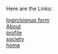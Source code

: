 Here are the Links:

[login/signup form](https://priyaranjan2902.github.io/pages/login_signup/) <br>
[About](https://priyaranjan2902.github.io/pages/About_Page1/)<br>
[profile](https://priyaranjan2902.github.io/pages/profile_edit/)<br>
[society](https://priyaranjan2902.github.io/pages/society/)<br>
[home](https://priyaranjan2902.github.io/pages/HomePage/)

